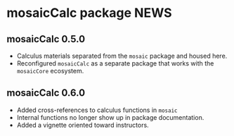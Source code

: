# mosaicCalc package NEWS

## mosaicCalc 0.5.0

 * Calculus materials separated from the `mosaic` package and housed here.
 * Reconfigured `mosaicCalc` as a separate package that works with the `mosaicCore` ecosystem.
 
## mosaicCalc 0.6.0

 * Added cross-references to calculus functions in `mosaic`
 * Internal functions no longer show up in package documentation.
 * Added a vignette oriented toward instructors.

